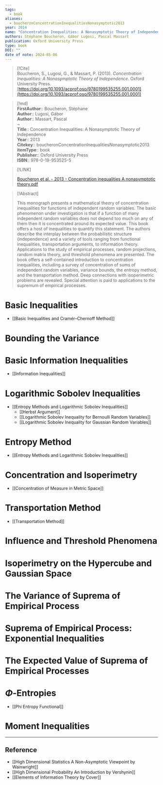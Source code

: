 ```yaml
---
tags:
  - book
aliases:
  - boucheronConcentrationInequalitiesNonasymptotic2013
year: 2014
name: "Concentration Inequalities: A Nonasymptotic Theory of Independence"
authors: Stéphane Boucheron, Gábor Lugosi, Pascal Massart
publication: Oxford University Press
type: book
DOI: ""
date of note: 2024-05-06
---
```


> [!Cite]  
> Boucheron, S., Lugosi, G., & Massart, P. (2013). _Concentration Inequalities: A Nonasymptotic Theory of Independence_. Oxford University Press. [https://doi.org/10.1093/acprof:oso/9780199535255.001.0001](https://doi.org/10.1093/acprof:oso/9780199535255.001.0001)

  
>[!md]  
> **FirstAuthor**:: Boucheron, Stéphane  
> **Author**:: Lugosi, Gábor  
> **Author**:: Massart, Pascal  
~  
> **Title**:: Concentration Inequalities: A Nonasymptotic Theory of Independence  
> **Year**:: 2013  
> **Citekey**:: boucheronConcentrationInequalitiesNonasymptotic2013  
> **itemType**:: book  
> **Publisher**:: Oxford University Press  
> **ISBN**:: 978-0-19-953525-5  

> [!LINK]  
>  
> [Boucheron et al. - 2013 - Concentration inequalities A nonasymptotic theory.pdf](file:///Users/lukexie/Zotero/storage/EXQIFZKE/Boucheron%20et%20al.%20-%202013%20-%20Concentration%20inequalities%20A%20nonasymptotic%20theory.pdf) 


> [!Abstract]  
 >
>This monograph presents a mathematical theory of concentration inequalities for functions of independent random variables. The basic phenomenon under investigation is that if a function of many independent random variables does not depend too much on any of them then it is concentrated around its expected value. This book offers a host of inequalities to quantify this statement. The authors describe the interplay between the probabilistic structure (independence) and a variety of tools ranging from functional inequalities, transportation arguments, to information theory. Applications to the study of empirical processes, random projections, random matrix theory, and threshold phenomena are presented. The book offers a self-contained introduction to concentration inequalities, including a survey of concentration of sums of independent random variables, variance bounds, the entropy method, and the transportation method. Deep connections with isoperimetric problems are revealed. Special attention is paid to applications to the supremum of empirical processes.  

# Basic Inequalities

- [[Basic Inequalities and Cramér–Chernoff Method]]

# Bounding the Variance



# Basic Information Inequalities

- [[Information Inequalities]]

# Logarithmic Sobolev Inequalities

- [[Entropy Methods and Logarithmic Sobolev Inequalities]]
	- [[Herbst Argument]]
	- [[Logarithmic Sobolev Inequality for Bernoulli Random Variables]]
	- [[Logarithmic Sobolev Inequality for Gaussian Random Variables]]

# Entropy Method

- [[Entropy Methods and Logarithmic Sobolev Inequalities]]

# Concentration and Isoperimetry

- [[Concentration of Measure in Metric Space]]

# Transportation Method

- [[Transportation Method]]

# Influence and Threshold Phenomena





# Isoperimetry on the Hypercube and Gaussian Space



# The Variance of Suprema of Empirical Process




# Suprema of Empirical Process: Exponential Inequalities




# The Expected Value of Suprema of Empirical Processes





# $\Phi$-Entropies

- [[Phi Entropy Functional]]


# Moment Inequalities



  

---
## Reference

- [[High Dimensional Statistics A Non-Asymptotic Viewpoint by Wainwright]]
- [[High Dimensional Probability An Introduction by Vershynin]]
- [[Elements of Information Theory by Cover]]